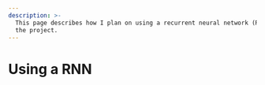 ```yaml
---
description: >-
  This page describes how I plan on using a recurrent neural network (RNN) in
  the project.
---
```


# Using a RNN

